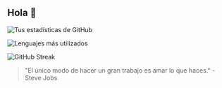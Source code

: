 ## Hola 👋

![Tus estadísticas de GitHub](https://github-readme-stats.vercel.app/api?username=Tonan47&show_icons=true&theme=radical)

![Lenguajes más utilizados](https://github-readme-stats.vercel.app/api/top-langs/?username=Tonan47&layout=compact&theme=radical)

![GitHub Streak](https://streak-stats.demolab.com/?user=TU_USUARIO&theme=radical)

> "El único modo de hacer un gran trabajo es amar lo que haces." - Steve Jobs

<!--
**tonan47/Tonan47** is a ✨ _special_ ✨ repository because its `README.md` (this file) appears on your GitHub profile.

Here are some ideas to get you started:

- 🔭 I’m currently working on ...
- 🌱 I’m currently learning ...
- 👯 I’m looking to collaborate on ...
- 🤔 I’m looking for help with ...
- 💬 Ask me about ...
- 📫 How to reach me: ...
- 😄 Pronouns: ...
- ⚡ Fun fact: ...
-->
